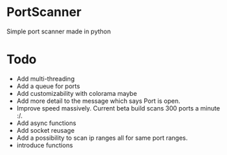 # PortScanner
 Simple port scanner made in python

 # Todo

 - Add multi-threading
 - Add a queue for ports
 - Add customizability with colorama maybe
 - Add more detail to the message which says Port <port number> is open.
 - Improve speed massively. Current beta build scans 300 ports a minute :/.
 - Add async functions
 - Add socket reusage
 - Add a possibility to scan ip ranges all for same port ranges.
 - introduce functions
